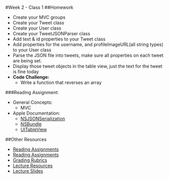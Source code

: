 #Week 2 - Class 1
##Homework
* Create your MVC groups
* Create your Tweet class
* Create your User class
* Create your TweetJSONParser class
* Add text & id properties to your Tweet class
* Add properties for the username, and profileImageURL(all string types) to your User class
* Parse the JSON file into tweets, make sure all properties on each tweet are being set.
* Display those tweet objects in the table view, just the text for the tweet is fine today
* **Code Challenge:**
	* Write a function that reverses an array

###Reading Assignment:
* General Concepts:
  * MVC
* Apple Documentation:
  * [NSJSONSerialization](https://developer.apple.com/library/ios/documentation/Foundation/Reference/NSJSONSerialization_Class/index.html)
  * [NSBundle](https://developer.apple.com/library/ios/documentation/Cocoa/Reference/Foundation/Classes/NSBundle_Class/index.html)
  * [UITableView](https://developer.apple.com/library/ios/documentation/UIKit/Reference/UITableView_Class/index.html)

##Other Resources
* [Reading Assignments](../../Resources/ra-grading-standard/)
* [Reading Assignments](../../Resources/ra-grading-standard/)
* [Grading Rubrics](../../Resources/)
* [Lecture Resources](lecture/)
* [Lecture Slides](https://www.icloud.com/keynote/000JOeuDHWuUbUJrSdhFhQJcg#Week2_Day1)
